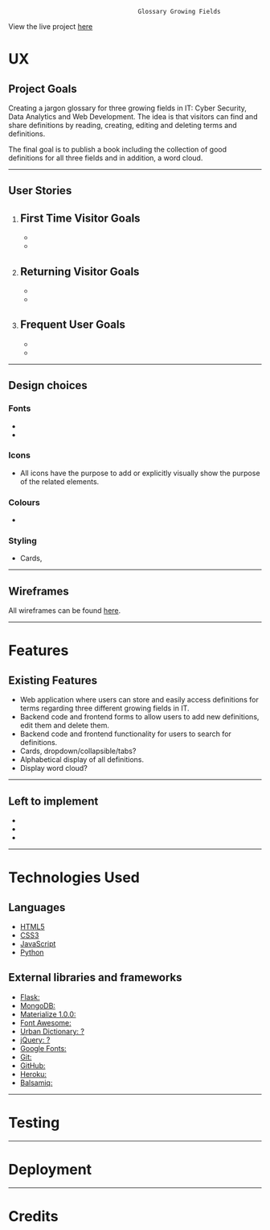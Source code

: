                                         Glossary Growing Fields
View the live project <a href="" target="_blank">here</a>

# UX
## Project Goals
Creating a jargon glossary for three growing fields in IT: Cyber Security, Data Analytics and Web Development. The idea is that visitors can find and share definitions by reading, creating, editing and deleting terms and definitions.

The final goal is to publish a book including the collection of good definitions for all three fields and in addition, a word cloud.

----
## User Stories
1. First Time Visitor Goals
    -
    -
    -

2. Returning Visitor Goals
    -
    -
    -

3. Frequent User Goals
    -
    -
    -
    
----
## Design choices
### Fonts
- 
- 
### Icons
- All icons have the purpose to add or explicitly visually show the purpose of the related elements.
### Colours
- 
### Styling
- Cards,


----
## Wireframes

All wireframes can be found <a href="" target="_blank">here</a>.

----
# Features
## Existing Features
- Web application where users can store and easily access definitions for terms regarding three different growing fields in IT.
- Backend code and frontend forms to allow users to add new definitions, edit them and delete them.
- Backend code and frontend functionality for users to search for definitions.
- Cards, dropdown/collapsible/tabs?
- Alphabetical display of all definitions.
- Display word cloud?

----
## Left to implement
-
-
-

----
# Technologies Used
## Languages 
- <a href="https://en.wikipedia.org/wiki/HTML5" target="_blank"> HTML5 </a>
- <a href="https://en.wikipedia.org/wiki/CSS" target="_blank"> CSS3 </a>
- <a href="https://en.wikipedia.org/wiki/JavaScript" target="_blank"> JavaScript </a>
- <a href="https://en.wikipedia.org/wiki/Python_(programming_language)" target="_blank"> Python </a>
## External libraries and frameworks
- <a href="https://en.wikipedia.org/wiki/Flask_(web_framework)" target="_blank"> Flask: </a>
- <a href="https://www.mongodb.com/" target="_blank"> MongoDB: </a>
- <a href="https://materializecss.com/" target="_blank"> Materialize 1.0.0: </a>
- <a href="https://fontawesome.com/" target="_blank"> Font Awesome: </a>
- <a href="https://en.wikipedia.org/wiki/Urban_Dictionary" target="_blank"> Urban Dictionary: ? </a> 
- <a href="https://jquery.com/" target="_blank"> jQuery: ? </a>
- <a href="https://fonts.google.com/" target="_blank"> Google Fonts: </a>
- <a href="https://git-scm.com/" target="_blank"> Git: </a>
- <a href="https://github.com/" target="_blank"> GitHub: </a>
- <a href="https://heroku.com/" target="_blank"> Heroku: </a>
- <a href="https://balsamiq.com/" target="_blank"> Balsamiq:</a> 

----
# Testing

----
# Deployment

----
# Credits
